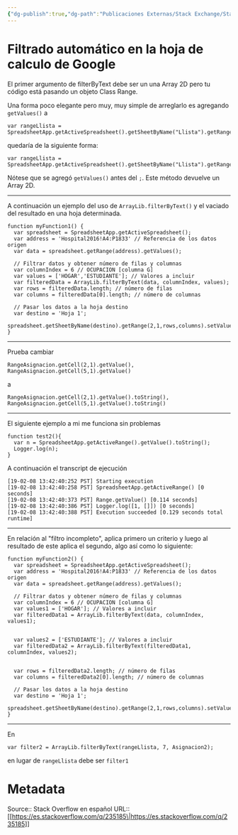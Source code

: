 ```yaml
---
{"dg-publish":true,"dg-path":"Publicaciones Externas/Stack Exchange/Stack Overflow en español/es.stackoverflow.com-235185.md","permalink":"/publicaciones-externas/stack-exchange/stack-overflow-en-espanol/es-stackoverflow-com-235185/","title":"Filtrado automático en la hoja de calculo de Google","hide":true,"noteIcon":"\"0\"","created":"2024-04-03T12:49:10.627-06:00","updated":"2024-04-05T16:43:54.724-06:00"}
---
```


# Filtrado automático en la hoja de calculo de Google

El primer argumento de filterByText debe ser un una Array 2D pero tu código está pasando un objeto Class Range.

Una forma poco elegante pero muy, muy simple de arreglarlo es agregando `getValues()` a

    var rangeLlista = SpreadsheetApp.getActiveSpreadsheet().getSheetByName("Llista").getRange("A6:AX1000");

quedaría de la siguiente forma:

    var rangeLlista = SpreadsheetApp.getActiveSpreadsheet().getSheetByName("Llista").getRange("A6:AX1000").getValues();

Nótese que se agregó `getValues()` antes del `;`. Este método devuelve un Array 2D.

<hr>

A continuación un ejemplo del uso de `ArrayLib.filterByText()` y el vaciado del resultado en una hoja determinada.

    function myFunction1() {
      var spreadsheet = SpreadsheetApp.getActiveSpreadsheet();
      var address = 'Hospital2016!A4:P1833' // Referencia de los datos origen
      var data = spreadsheet.getRange(address).getValues();
      
      // Filtrar datos y obtener número de filas y columnas
      var columnIndex = 6 // OCUPACION [columna G]
      var values = ['HOGAR','ESTUDIANTE']; // Valores a incluir
      var filteredData = ArrayLib.filterByText(data, columnIndex, values);
      var rows = filteredData.length; // número de filas
      var columns = filteredData[0].length; // número de columnas
      
      // Pasar los datos a la hoja destino
      var destino = 'Hoja 1';
      spreadsheet.getSheetByName(destino).getRange(2,1,rows,columns).setValues(filteredData);
    }

<hr>

Prueba cambiar

    RangeAsignacion.getCell(2,1).getValue(),
    RangeAsignacion.getCell(5,1).getValue()

a

    RangeAsignacion.getCell(2,1).getValue().toString(),
    RangeAsignacion.getCell(5,1).getValue().toString()

<hr>
El siguiente ejemplo a mi me funciona sin problemas

    function test2(){
      var n = SpreadsheetApp.getActiveRange().getValue().toString();
      Logger.log(n);
    }

A continuación el transcript de ejecución

<!-- language: lang-none -->

    [19-02-08 13:42:40:252 PST] Starting execution
    [19-02-08 13:42:40:258 PST] SpreadsheetApp.getActiveRange() [0 seconds]
    [19-02-08 13:42:40:373 PST] Range.getValue() [0.114 seconds]
    [19-02-08 13:42:40:386 PST] Logger.log([1, []]) [0 seconds]
    [19-02-08 13:42:40:388 PST] Execution succeeded [0.129 seconds total runtime]

<hr>

En relación al "filtro incompleto", aplica primero un criterio y luego al resultado de este aplica el segundo, algo así como lo siguiente:

    function myFunction2() {
      var spreadsheet = SpreadsheetApp.getActiveSpreadsheet();
      var address = 'Hospital2016!A4:P1833' // Referencia de los datos origen
      var data = spreadsheet.getRange(address).getValues();
      
      // Filtrar datos y obtener número de filas y columnas
      var columnIndex = 6 // OCUPACION [columna G]
      var values1 = ['HOGAR']; // Valores a incluir
      var filteredData1 = ArrayLib.filterByText(data, columnIndex, values1);


      var values2 = ['ESTUDIANTE']; // Valores a incluir
      var filteredData2 = ArrayLib.filterByText(filteredData1, columnIndex, values2);


      var rows = filteredData2.length; // número de filas
      var columns = filteredData2[0].length; // número de columnas
      
      // Pasar los datos a la hoja destino
      var destino = 'Hoja 1';
      spreadsheet.getSheetByName(destino).getRange(2,1,rows,columns).setValues(filteredData2);
    }

<hr>

En 

    var filter2 = ArrayLib.filterByText(rangeLlista, 7, Asignacion2);

en lugar de `rangeLlista` debe ser `filter1`

# Metadata
Source:: Stack Overflow en español
URL:: [[https://es.stackoverflow.com/q/235185\|https://es.stackoverflow.com/q/235185]]

